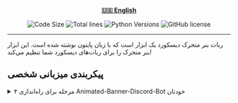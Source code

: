 <div align="center">

[**🇺🇸 English**](README.md)
</div>

<p align="center">
    <img src="https://img.shields.io/github/languages/code-size/robonamari/Animated-Banner-Discord-Bot?style=flat" alt="Code Size">
    <img src="https://tokei.rs/b1/github/robonamari/Animated-Banner-Discord-Bot?style=flat" alt="Total lines">
    <img src="https://img.shields.io/badge/python-%5E3.7-blue" alt="Python Versions">
    <img src="https://img.shields.io/github/license/robonamari/Animated-Banner-Discord-Bot" alt="GitHub license">
</p>

---

ربات بنر متحرک دیسکورد یک ابزار است که با زبان پایتون نوشته شده است. این ابزار بنر متحرک را برای ربات‌های دیسکورد شما تنظیم می‌کند!  

## پیکربندی میزبانی شخصی  
<details>  
<summary>۴ مرحله برای راه‌اندازی Animated-Banner-Discord-Bot خودتان</summary>  

### ۱. کلون کردن مخزن  
```bash  
git clone https://github.com/robonamari/Animated-Banner-Discord-Bot  
```  

### ۲. نصب پایتون و وابستگی‌ها  
پایتون نسخه ۳.۷ یا بالاتر را نصب کنید، سپس وابستگی‌های مورد نیاز را نصب کنید:  
```bash  
pip install -r requirements.txt  
```  

### ۳. پیکربندی اسکریپت  
۱. توکن ربات خود را در [خط ۵](main.py#L5) تنظیم کنید.  
۲. فایل بنر خود را در پوشه قرار دهید، سپس [خط ۶](main.py#L6) را تغییر دهید و مسیر خود را تنظیم کنید.  

### ۴. اجرای اسکریپت  
```bash  
python index.py  
```  

### تمام!  
اسکریپت شما باید به طور کامل پیکربندی شده و آماده اجرا باشد!  

</details>
